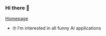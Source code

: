 ### Hi there 👋

<!--
**justinksw/justinksw** is a ✨ _special_ ✨ repository because its `README.md` (this file) appears on your GitHub profile.

Here are some ideas to get you started:

- 🔭 I’m currently working on ...
- 🌱 I’m currently learning ...
- 👯 I’m looking to collaborate on ...
- 🤔 I’m looking for help with ...
- 💬 Ask me about ...
- 📫 How to reach me: ...
- 😄 Pronouns: ...
- ⚡ Fun fact: ...
-->

<!-- 🔭 I’m currently working on [CAiRS](https://www.cairs.hk/en) -->
<!-- 🌱 I’m currently a PhD student at [PolyU](https://www.polyu.edu.hk/ee/) -->
[Homepage]()
- 🤓 I’m interested in all funny AI applications
